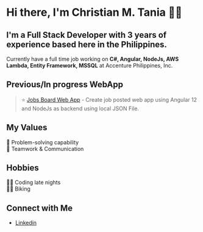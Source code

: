 # Hi there, I'm Christian M. Tania 👋🏻

## I'm a Full Stack Developer with 3 years of experience based here in the Philippines.
Currently have a full time job working on <strong> C#, Angular, NodeJs, AWS Lambda, Entity Framework, MSSQL</strong>  at Accenture Philippines, Inc.

## Previous/In progress WebApp <br/>
> ⭐️ [Jobs Board Web App](https://github.com/cmtania/jobs-board) - Create job posted web app using Angular 12 and NodeJs as backend using local JSON File.


## My Values
🧠 Problem-solving capability<br/>
🙌 Teamwork & Communication

## Hobbies
👨‍💻 Coding late nights <br/>
🚴‍♂️ Biking </br>

## Connect with Me
- [Linkedin](https://www.linkedin.com/in/taniachristian/) <br/>

